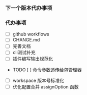 ### 下一个版本代办事项
### 代办事项
- [ ] github workflows
- [ ] CHANGE.md
- [ ] 完善文档
- [ ] cli测试补充
- [ ] 插件编写输出规范化
- TODO [ ] 命令参数透传给包管理器
- [ ] workspace 版本号标准化
- [ ] 优化配置合并 assignOption 函数